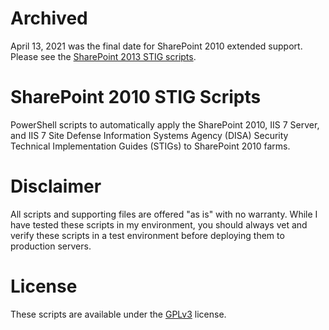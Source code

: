 # Archived
April 13, 2021 was the final date for SharePoint 2010 extended support. Please see the [SharePoint 2013 STIG scripts](https://github.com/alulsh/SharePoint-2013-STIGs).

# SharePoint 2010 STIG Scripts
PowerShell scripts to automatically apply the SharePoint 2010, IIS 7 Server, and IIS 7 Site Defense Information Systems Agency (DISA) Security Technical Implementation Guides (STIGs) to SharePoint 2010 farms.

# Disclaimer
All scripts and supporting files are offered "as is" with no warranty. While I have tested these scripts in my environment, you should always vet and verify these scripts in a test environment before deploying them to production servers.

# License
These scripts are available under the [GPLv3](http://www.gnu.org/copyleft/gpl.html) license.